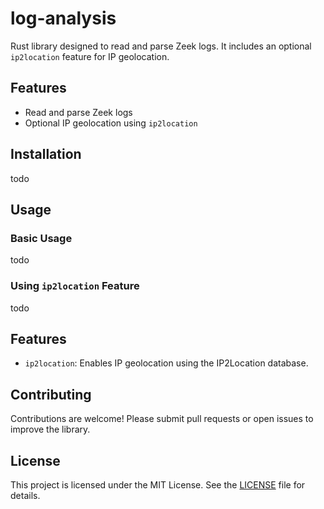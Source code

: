 # log-analysis

Rust library designed to read and parse Zeek logs. It includes an optional `ip2location` feature for IP geolocation.

## Features

- Read and parse Zeek logs
- Optional IP geolocation using `ip2location`

## Installation

todo

## Usage

### Basic Usage

todo

### Using `ip2location` Feature

todo

## Features

- `ip2location`: Enables IP geolocation using the IP2Location database.

## Contributing

Contributions are welcome! Please submit pull requests or open issues to improve the library.

## License

This project is licensed under the MIT License. See the [LICENSE](LICENSE) file for details.
